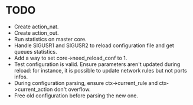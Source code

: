TODO
====

- Create action_nat.
- Create action_out.
- Run statistics on master core.
- Handle SIGUSR1 and SIGUSR2 to reload configuration file and get queues
  statistics.
- Add a way to set core->need_reload_conf to 1.
- Test configuration is valid. Ensure parameters aren't updated during reload:
  for instance, it is possible to update network rules but not ports infos.
- During configuration parsing, ensure ctx->current_rule and
  ctx->current_action don't overflow.
- Free old configuration before parsing the new one.
